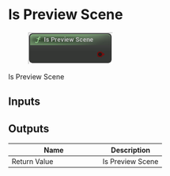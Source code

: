 # Is Preview Scene

<div align="left" data-full-width="false">

<figure><img src="../../../api/Misc/Is_Preview_Scene.png" alt=""><figcaption></figcaption></figure>

</div>

Is Preview Scene

## Inputs

## Outputs

<table><thead><tr><th width="170">Name</th><th>Description</th></tr></thead><tbody><tr><td>Return Value</td><td>Is Preview Scene</td></tr></tbody></table>
